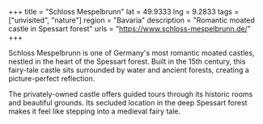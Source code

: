 +++
title = "Schloss Mespelbrunn"
lat = 49.9333
lng = 9.2833
tags = ["unvisited", "nature"]
region = "Bavaria"
description = "Romantic moated castle in Spessart forest"
urls = "https://www.schloss-mespelbrunn.de/"
+++

Schloss Mespelbrunn is one of Germany's most romantic moated castles, nestled in the heart of the Spessart forest. Built in the 15th century, this fairy-tale castle sits surrounded by water and ancient forests, creating a picture-perfect reflection.

The privately-owned castle offers guided tours through its historic rooms and beautiful grounds. Its secluded location in the deep Spessart forest makes it feel like stepping into a medieval fairy tale.
